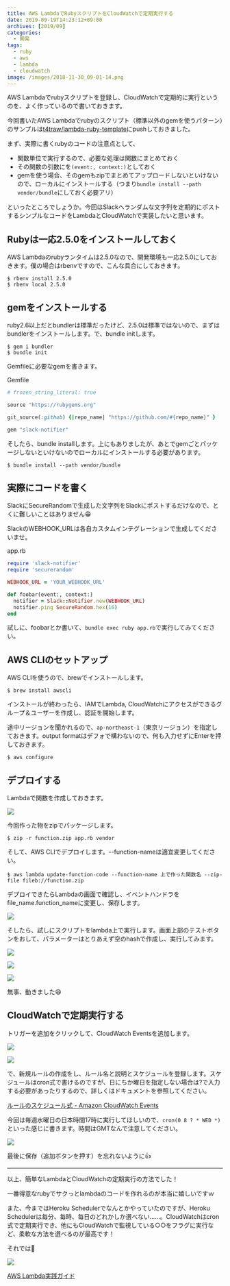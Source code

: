 ```yaml
---
title: AWS LambdaでRubyスクリプトをCloudWatchで定期実行する
date: 2019-09-19T14:23:12+09:00
archives: [2019/09]
categories:
  - 開発
tags:
  - ruby
  - aws
  - lambda
  - cloudwatch
image: /images/2018-11-30_09-01-14.png
---
```

AWS Lambdaでrubyスクリプトを登録し、CloudWatchで定期的に実行というのを、よく作っているので書いておきます。

<!--more-->

今回書いたAWS Lambdaでrubyのスクリプト（標準以外のgemを使うパターン）のサンプルは[t4traw/lambda-ruby-template](https://github.com/t4traw/lambda-ruby-template)にpushしておきました。

まず、実際に書くrubyのコードの注意点として、

- 関数単位で実行するので、必要な処理は関数にまとめておく
- その関数の引数にを`(event:, context:)`としておく
- gemを使う場合、そのgemもzipでまとめてアップロードしないといけないので、ローカルにインストールする（つまり`bundle install --path vendor/bundle`にしておく必要アリ）

といったところでしょうか。今回はSlackへランダムな文字列を定期的にポストするシンプルなコードをLambdaとCloudWatchで実装したいと思います。

## Rubyは一応2.5.0をインストールしておく

AWS Lambdaのrubyランタイムは2.5.0なので、開発環境も一応2.5.0にしておきます。僕の場合はrbenvですので、こんな具合にしておきます。

```
$ rbenv install 2.5.0
$ rbenv local 2.5.0
```

## gemをインストールする

ruby2.6以上だとbundlerは標準だったけど、2.5.0は標準ではないので、まずはbundlerをインストールします。で、bundle initします。

```
$ gem i bundler
$ bundle init
```

Gemfileに必要なgemを書きます。

<div class="filename">Gemfile</div>

```ruby
# frozen_string_literal: true

source "https://rubygems.org"

git_source(:github) {|repo_name| "https://github.com/#{repo_name}" }

gem "slack-notifier"
```

そしたら、bundle installします。上にもありましたが、あとでgemごとパッケージしないといけないのでローカルにインストールする必要があります。

```
$ bundle install --path vendor/bundle
```

## 実際にコードを書く

SlackにSecureRandomで生成した文字列をSlackにポストするだけなので、とくに難しいことはありません😁

SlackのWEBHOOK_URLは各自カスタムインテグレーションで生成してくださいませ。

<div class="filename">app.rb</div>

```ruby
require 'slack-notifier'
require 'securerandom'

WEBHOOK_URL = 'YOUR_WEBHOOK_URL'

def foobar(event:, context:)
  notifier = Slack::Notifier.new(WEBHOOK_URL)
  notifier.ping SecureRandom.hex(16)
end
```

試しに、foobarとか書いて、`bundle exec ruby app.rb`で実行してみてください。

## AWS CLIのセットアップ

AWS CLIを使うので、brewでインストールします。

```
$ brew install awscli
```

インストールが終わったら、IAMでLambda, CloudWatchにアクセスができるグループ＆ユーザーを作成し、認証を開始します。

途中リージョンを聞かれるので、`ap-northeast-1`（東京リージョン）を指定しておきます。output formatはデフォで構わないので、何も入力せずにEnterを押しておきます。

```
$ aws configure
```

## デプロイする

Lambdaで関数を作成しておきます。

![](/images/20190919-151826.jpg)

今回作った物をzipでパッケージします。

```
$ zip -r function.zip app.rb vendor
```

そして、AWS CLIでデプロイします。--function-nameは適宜変更してください。

```
$ aws lambda update-function-code --function-name 上で作った関数名 --zip-file fileb://function.zip
```

デプロイできたらLambdaの画面で確認し、イベントハンドラをfile_name.function_nameに変更し、保存します。

![](/images/20190919-154636.jpg)

そしたら、試しにスクリプトをlambda上で実行します。画面上部のテストボタンをおして、パラメーターはとりあえず空のhashで作成し、実行してみます。

![](/images/20190919-154935.jpg)

![](/images/20190919-155221.jpg)

![](/images/20190919-155335.jpg)

無事、動きました😄

## CloudWatchで定期実行する

トリガーを追加をクリックして、CloudWatch Eventsを追加します。

![](/images/20190919-155515.jpg)

![](/images/20190919-155605.jpg)

で、新規ルールの作成をし、ルール名と説明とスケジュールを登録します。スケジュールはcron式で書けるのですが、日にちか曜日を指定しない場合は?で入力する必要があったりするので、詳しくはドキュメントを参照してください。

[ルールのスケジュール式 - Amazon CloudWatch Events](https://docs.aws.amazon.com/ja_jp/AmazonCloudWatch/latest/events/ScheduledEvents.html#CronExpressions)

今回は毎週水曜日の日本時間17時に実行してほしいので、`cron(0 8 ? * WED *)`といった感じに書きます。時間はGMTなんで注意してください。

![](/images/20190919-155836.jpg)

最後に保存（追加ボタンを押す）を忘れないように👍

---

以上、簡単なLambdaとCloudWatchの定期実行の方法でした！

一番得意なrubyでサクっとlambdaのコードを作れるのが本当に嬉しいですｗ

また、今まではHeroku Schedulerでなんとかやっていたのですが、Heroku Schedulerは毎分、毎時、毎日のどれかしか選べない……。CloudWatchはcron式で定期実行でき、他にもCloudWatchで監視している○○をフラグに実行など、柔軟な方法を選べるのが最高です！

それでは👐

<div class="amazfy">
<a href="https://www.amazon.co.jp/dp/B0764C5MT5?tag=t4traw-22">
<img src="https://ws-fe.amazon-adsystem.com/widgets/q?_encoding=UTF8&ASIN=B0764C5MT5&Format=_SL250_&ID=AsinImage&MarketPlace=JP&ServiceVersion=20070822&WS=1&tag=t4traw-22&language=ja_JP">
<p>AWS Lambda実践ガイド</p>
</a>
</div>
